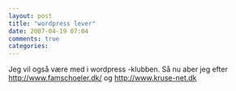 ```yaml
---
layout: post
title: "wordpress lever"
date: 2007-04-19 07:04
comments: true 
categories: 
---
```

Jeg vil også være med i wordpress -klubben.  Så nu aber jeg efter <a href="http://michael.hinnerup.net/wp/" title="Michael Schøler ">http://www.famschoeler.dk/</a>  og  <a href="http://www.kruse-net.dk" title="Jakob Kruse">http://www.kruse-net.dk</a>